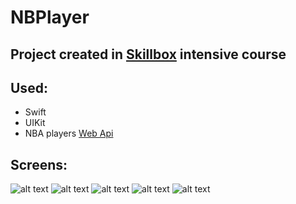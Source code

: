 # NBPlayer
## Project created in [Skillbox](https://skillbox.ru) intensive course

## Used:
- Swift
- UIKit
- NBA players [Web Api](https://www.balldontlie.io)

## Screens:
![alt text][screen1]
![alt text][screen2]
![alt text][screen3]
![alt text][screen4]
![alt text][screen5]

[screen1]: previews/PlayersList.png "Players List"
[screen2]: previews/PlayerDetails.png "Player Details"
[screen3]: previews/GamesList.png "Games List"
[screen4]: previews/GameDetails.png "Game Details"
[screen5]: previews/TeamDetails.png "TeamDetails"